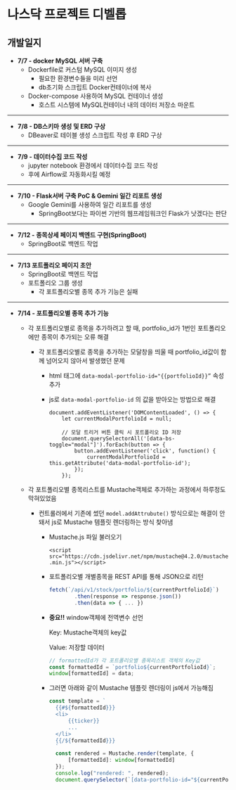 # 나스닥 프로젝트 디벨롭
## 개발일지
- **7/7 - docker MySQL 서버 구축**
    - Dockerfile로 커스텀 MySQL 이미지 생성
        - 필요한 환경변수들을 미리 선언
        - db초기화 스크립트 Docker컨테이너에 복사
    - Docker-compose 사용하여 MySQL 컨테이너 생성
        - 호스트 시스템에 MySQL컨테이너 내의 데이터 저장소 마운트
---
- **7/8 - DB스키마 생성 및 ERD 구상**
    - DBeaver로 테이블 생성 스크립트 작성 후 ERD 구상
---
- **7/9 - 데이터수집 코드 작성**
    - jupyter notebook 환경에서 데이터수집 코드 작성
    - 후에 Airflow로 자동화시킬 예정
---
- **7/10 - Flask서버 구축 PoC & Gemini 일간 리포트 생성**
    - Google Gemini를 사용하여 일간 리포트를 생성
        - SpringBoot보다는 파이썬 기반의 웹프레임워크인 Flask가 낫겠다는 판단
---
- **7/12 - 종목상세 페이지 백엔드 구현(SpringBoot)**
    - SpringBoot로 백엔드 작업
---
- **7/13 포트폴리오 페이지 초안**
    - SpringBoot로 백엔드 작업
    - 포트폴리오 그룹 생성
        - 각 포트폴리오별 종목 추가 기능은 실패
---
- **7/14 - 포트폴리오별 종목 추가 기능**
    - 각 포트폴리오별로 종목을 추가하려고 할 때, portfolio_id가 1번인 포트폴리오에만 종목이 추가되는 오류 해결
        - 각 포트폴리오별로 종목을 추가하는 모달창을 띄울 때 portfolio_id값이 함께 넘어오지 않아서 발생했던 문제
            - html 태그에 `data-modal-portfolio-id="{{portfolioId}}”` 속성 추가
            - js로 `data-modal-portfolio-id` 의 값을 받아오는 방법으로 해결
                
                ```
                document.addEventListener('DOMContentLoaded', () => {
                    let currentModalPortfolioId = null;
                
                    // 모달 트리거 버튼 클릭 시 포트폴리오 ID 저장
                    document.querySelectorAll('[data-bs-toggle="modal"]').forEach(button => {
                        button.addEventListener('click', function() {
                            currentModalPortfolioId = this.getAttribute('data-modal-portfolio-id');
                        });
                    });
                ```
                
    - 각 포트폴리오별 종목리스트를 Mustache객체로 추가하는 과정에서 하루정도 막혀있었음
        - 컨트롤러에서 기존에 썼던 `model.addAttrubute()` 방식으로는 해결이 안돼서 js로 Mustache 템플릿 렌더링하는 방식 찾아냄
            - Mustache.js 파일 불러오기
                
                `<script src="https://cdn.jsdelivr.net/npm/mustache@4.2.0/mustache.min.js"></script>`
                
            - 포트폴리오별 개별종목을 REST API를 통해 JSON으로 리턴
                
                ```jsx
                fetch(`/api/v1/stock/portfolio/${currentPortfolioId}`)
                        .then(response => response.json())
                        .then(data => { ... })
                ```
                
            - **중요!!** window객체에 전역변수 선언
                
                Key: Mustache객체의 key값
                
                Value: 저장할 데이터
                
                ```jsx
                // formattedId가 각 포트폴리오별 종목리스트 객체의 Key값
                const formattedId = `portfolio${currentPortfolioId}`;
                window[formattedId] = data;
                ```
                
            - 그러면 아래와 같이 Mustache 템플릿 렌더링이 js에서 가능해짐
                
                ```jsx
                const template = `
                  {{#${formattedId}}}
                  <li>
                      {{ticker}}
                      ...
                  </li>
                  {{/${formattedId}}}
                  `
                  const rendered = Mustache.render(template, {
                      [formattedId]: window[formattedId]
                  });
                  console.log("rendered: ", rendered);
                  document.querySelector(`[data-portfolio-id="${currentPortfolioId}"]`).innerHTML = rendered;
                ```
